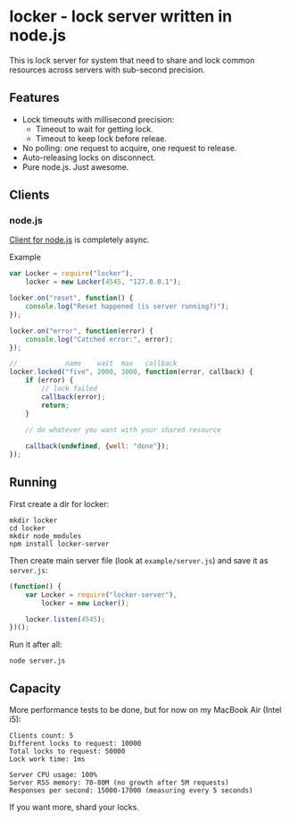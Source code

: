 locker - lock server written in node.js
===========================

This is lock server for system that need to share and lock common resources across servers with sub-second precision.

## Features

* Lock timeouts with millisecond precision:
    * Timeout to wait for getting lock.
    * Timeout to keep lock before releae.
* No polling: one request to acquire, one request to release.
* Auto-releasing locks on disconnect.
* Pure node.js. Just awesome.

## Clients

### node.js

[Client for node.js](https://github.com/bobrik/node-locker) is completely async.

Example

```javascript
var Locker = require("locker"),
    locker = new Locker(4545, "127.0.0.1");

locker.on("reset", function() {
    console.log("Reset happened (is server running?)");
});

locker.on("error", function(error) {
    console.log("Catched error:", error);
});

//            name    wait  max   callback
locker.locked("five", 2000, 3000, function(error, callback) {
    if (error) {
        // lock failed
        callback(error);
        return;
    }

    // do whatever you want with your shared resource
    
    callback(undefined, {well: "done"});
});
```

## Running

First create a dir for locker:

```
mkdir locker
cd locker
mkdir node_modules
npm install locker-server
```

Then create main server file (look at `example/server.js`) and save it as `server.js`:

```javascript
(function() {
    var Locker = require("locker-server"),
        locker = new Locker();

    locker.listen(4545);
})();
```

Run it after all:

```
node server.js
```

## Capacity

More performance tests to be done, but for now on my MacBook Air (Intel i5):

```
Clients count: 5
Different locks to request: 10000
Total locks to request: 50000
Lock work time: 1ms

Server CPU usage: 100%
Server RSS memory: 70-80M (no growth after 5M requests)
Responses per second: 15000-17000 (measuring every 5 seconds)
```

If you want more, shard your locks.